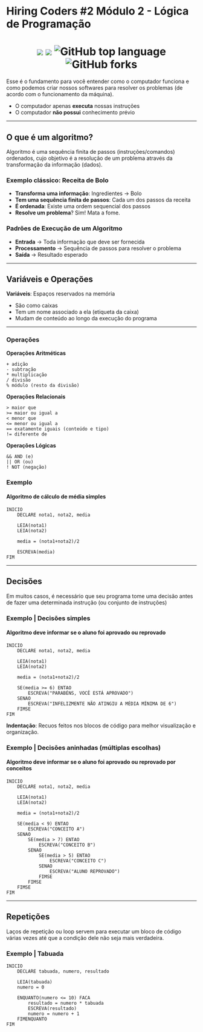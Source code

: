 # Hiring Coders #2 Módulo 2 - Lógica de Programação


<h1 align="center">
<img src="https://img.shields.io/static/v1?label=Gama-Academy&message=Hiring-Coders&color=ff6347&style&logo=ghost"/>
<img src="https://img.shields.io/github/license/mashape/apistatus.svg"/>
<img alt="GitHub top language" src="https://img.shields.io/github/languages/top/paulofreitas-py/Hiring-Coders">
<img alt="GitHub forks" src="https://img.shields.io/github/forks/paulofreitas-py/Hiring-Coders">
</h1>

Esse é o fundamento para você entender como o computador funciona e como podemos criar nossos softwares para resolver os problemas (de acordo com o funcionamento da máquina).

- O computador apenas **executa** nossas instruções
- O computador **não possui** conhecimento prévio
___
## O que é um algoritmo?
Algoritmo é uma sequência finita de passos (instruções/comandos) ordenados, cujo objetivo é a resolução de um problema através da transformação da informação (dados).

### Exemplo clássico: Receita de Bolo
- **Transforma uma informação**: Ingredientes -> Bolo
- **Tem uma sequência finita de passos**: Cada um dos passos da receita
- **É ordenada**: Existe uma ordem sequencial dos passos
- **Resolve um problema**? Sim! Mata a fome.

### Padrões de Execução de um Algoritmo
- **Entrada** -> Toda informação que deve ser fornecida
- **Processamento** -> Sequência de passos para resolver o problema 
- **Saída** -> Resultado esperado

___
## Variáveis e Operações

**Variáveis**: Espaços reservados na memória
- São como caixas
- Tem um nome associado a ela (etiqueta da caixa)
- Mudam de conteúdo ao longo da execução do programa
___
### Operações

**Operações Aritméticas**

    + adição
    - subtração
    * multiplicação
    / divisão
    % módulo (resto da divisão)

**Operações Relacionais**

    > maior que
    >= maior ou igual a
    < menor que
    <= menor ou igual a
    == exatamente iguais (conteúdo e tipo)
    != diferente de

**Operações Lógicas**

    && AND (e)
    || OR (ou)
    ! NOT (negação)

### Exemplo
#### Algoritmo de cálculo de média simples

    INICIO
        DECLARE nota1, nota2, media

        LEIA(nota1)
        LEIA(nota2)
        
        media = (nota1+nota2)/2
        
        ESCREVA(media)
    FIM
___
## Decisões
Em muitos casos, é necessário que seu programa tome uma decisão antes de fazer uma determinada instrução (ou conjunto de instruções)

### Exemplo | Decisões simples
#### Algoritmo deve informar se o aluno foi aprovado ou reprovado
    INICIO
        DECLARE nota1, nota2, media
       
        LEIA(nota1)
        LEIA(nota2)

        media = (nota1+nota2)/2

        SE(media >= 6) ENTAO
            ESCREVA("PARABÉNS, VOCÊ ESTÁ APROVADO")
        SENAO
            ESCREVA("INFELIZMENTE NÃO ATINGIU A MÉDIA MÍNIMA DE 6")
        FIMSE
    FIM

**Indentação**: Recuos feitos nos blocos de código para melhor visualização e organização.

### Exemplo | Decisões aninhadas (múltiplas escolhas)
#### Algoritmo deve informar se o aluno foi aprovado ou reprovado por conceitos
    INICIO
        DECLARE nota1, nota2, media
       
        LEIA(nota1)
        LEIA(nota2)

        media = (nota1+nota2)/2

        SE(media < 9) ENTAO
            ESCREVA("CONCEITO A")
        SENAO
            SE(media > 7) ENTAO
                ESCREVA("CONCEITO B")
            SENAO
                SE(media > 5) ENTAO
                    ESCREVA("CONCEITO C")
                SENAO
                    ESCREVA("ALUNO REPROVADO")
                FIMSE
            FIMSE
        FIMSE
    FIM
___
## Repetições
Laços de repetição ou loop servem para executar um bloco de código várias vezes até que a condição dele não seja mais verdadeira.

### Exemplo | Tabuada
    INICIO
        DECLARE tabuada, numero, resultado

        LEIA(tabuada)
        numero = 0

        ENQUANTO(numero <= 10) FACA
            resultado = numero * tabuada
            ESCREVA(resultado)
            numero = numero + 1
        FIMENQUANTO
    FIM